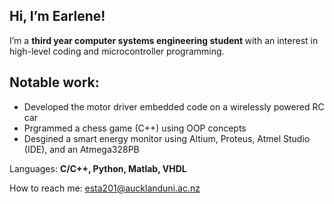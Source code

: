 ## Hi, I’m Earlene!
I’m a <b> third year computer systems engineering student </b> with an interest in high-level coding and microcontroller programming.

## Notable work: 
- Developed the motor driver embedded code on a wirelessly powered RC car
- Prgrammed a chess game (C++) using OOP concepts
- Desgined a smart energy monitor using Altium, Proteus, Atmel Studio (IDE), and an Atmega328PB

Languages: <b> C/C++, Python, Matlab, VHDL </b> 
  
<n> </n> How to reach me: esta201@aucklanduni.ac.nz

<!---
Esta201/Esta201 is a ✨ special ✨ repository because its `README.md` (this file) appears on your GitHub profile.
You can click the Preview link to take a look at your changes.
--->
